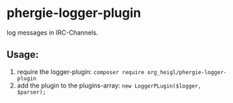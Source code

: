 # phergie-logger-plugin

log messages in IRC-Channels.

## Usage:

1. require the logger-plugin: ```composer require org_heigl/phergie-logger-plugin```
2. add the plugin to the plugins-array: ```new LoggerPLugin($logger, $parser);```
